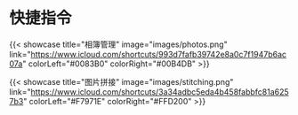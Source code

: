 # 快捷指令


<!--正在火速前来...-->

{{< showcase title="相簿管理" image="images/photos.png" link="https://www.icloud.com/shortcuts/993d7fafb39742e8a0c7f1947b6ac07a" colorLeft="#0083B0" colorRight="#00B4DB" >}}

{{< showcase title="图片拼接" image="images/stitching.png" link="https://www.icloud.com/shortcuts/3a34adbc5eda4b458fabbfc81a6257b3" colorLeft="#F7971E" colorRight="#FFD200" >}}


